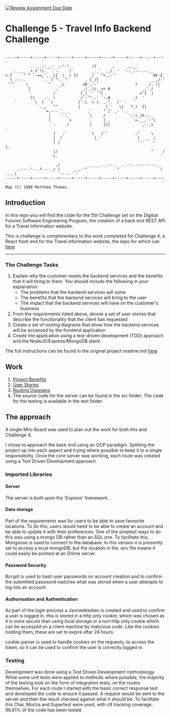 [![Review Assignment Due Date](https://classroom.github.com/assets/deadline-readme-button-24ddc0f5d75046c5622901739e7c5dd533143b0c8e959d652212380cedb1ea36.svg)](https://classroom.github.com/a/f3W49DYc)
# Challenge 5 - Travel Info Backend Challenge

```ascii

-----+-----+-----+-----+-----+-----+-----+-----+-----+-----+-----+-----
           . _..::__:  ,-"-"._        |7       ,     _,.__
   _.____ _<_>`!(._`.`-.    /         _._`_ ,_/  '  '-._.---.-.__
>.{     " " `-==,',._\{  \  / {)      / _ ">_,-'`                mt-2_
  \_.:--.       `._ )`^-. "'       , [_/(                       __,/-'
 '"'     \         "    _L        oD_,--'                )     /. (|
          |           ,'          _)_.\\._<> 6              _,' /  '
          `.         /           [_/_'` `"(                <'}  )
           \\    .-. )           /`-'"..' `:.#          _)  '
    `        \  (  `(           /`:\  > \  ,-^.  /' '
              `._,   ""         |           \`'   \|   ?_)  {\
                 `=.---.`._._       ,'     "`|' ,- '..
                   |    `-._         |     /          `:`<_|h--._
                   (        >        .     | ,          `=.__.`-'\
                    `.     /         |     |{|              ,-.,\     .
                     |   ,'           \   /`'            ,"     \
                     |  /              |_'                |  __  /
                     | |                                  '-'  `-'   \.
                     |/                                         "    /
                     \.                                             '

                      ,/            ______._.--._ _..---.---------._
     ,-----"-..?----_/ )      __,-'"             "                  (
-.._(                  `-----'`-
-----+-----+-----+-----+-----+-----+-----+-----+-----+-----+-----+-----
Map (C) 1998 Matthew Thomas. 
```

## Introduction

In this repo you will find the code for the 5th Challenge set on the Digitial Futures Software Engineering Program, the creation of a back end REST API for a Travel Information website.

This is challenge is complimentary to the work completed for Challenge 4, a React front end for the Travel information website, the repo for which can [here](https://github.com/IanGarraway/DF-Challenge-4---Travel-Info-Front-End)

---

### The Challenge Tasks

1. Explain why the customer needs the backend services and the benefits that it will bring to them.  You should include the following in your explanation:
   - The problems that the backend services will solve
   - The benefits that the backend services will bring to the user
   - The impact that the backend services will have on the customer's business
2. From the requirements listed above, devise a set of user stories that describe the functionality that the client has requested
3. Create a set of routing diagrams that show how the backend services will be accessed by the frontend application
4. Create the application using a test-driven development (TDD) approach and the NodeJS/Express/MongoDB stack

The full instructions can be found in the original project readme.md [here](Challenge%205%20README.md)

## Work

1. [Project Benefits](./docs/project-benefits.md)
2. [User Stories](./docs/user-stories.md)
3. [Routing Diagrams](./docs/routing-diagrams.md)
4. The source code for the server can be found in the src folder. The code for the testing is available in the test folder.

## The approach

A single Miro Board was used to plan out the work for both this and Challenge 4.

I chose to approach the back end using an OOP paradigm. Splitting the project up into each aspect and trying where possible to keep it to a single responsibility. Once the core server was working, each route was created using a Test Driven Development approach.

### Imported Libraries

#### Server

The server is built upon the 'Express' framework.

#### Data storage

Part of the requirements was for users to be able to save favourite locations. To do this, users would need to be able to create an account and be able to update it with their preferences. One of the simplest ways to do this was using a mongo DB rather than an SQL one. To facilitate this, Mongoose is used to connect to the database. In this version it is presently set to access a local mongoDB, but the location in the .env file means it could easily be pointed at an Online server.

#### Password Security

Bcrypt is used to hash user passwords on account creation and to confirm the submitted password matches what was stored when a user attempts to log into an account.

#### Authorisation and Authentication  

As part of the login process a Jsonwebtoken is created and used to confirm a user is logged in, this is stored in a http only cookie, which was chosen as it is more secure than using local storage or a non http only cookie which can be accessed on a client machine by malicious code. Like the cookies holding them, these are set to expire after 24 hours.

cookie-parser is used to handle cookies on the requests, to access the token, so it can be used to confirm the user is correctly logged in.

### Testing

Development was done using a Test Driven Development methodology. While some unit tests were applied to methods where possible, the majority of the testing took on the form of integration tests, on the routes themselves. For each route I started with the basic correct response test and developed the code to ensure it passed.  A request would be sent to the server and then the result checked against what it should be. To facilitate this Chai, Mocha and Supertest were used, with c8 tracking coverage. 96.81% of the code has been tested.